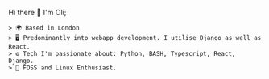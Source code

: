 Hi there 👋 I'm Oli; 


																	






    > 🌍 Based in London
    > 🖥️ Predominantly into webapp development. I utilise Django as well as React.
  	> ⚙️ Tech I'm passionate about: Python, BASH, Typescript, React, Django.
	> 🐧 FOSS and Linux Enthusiast.
